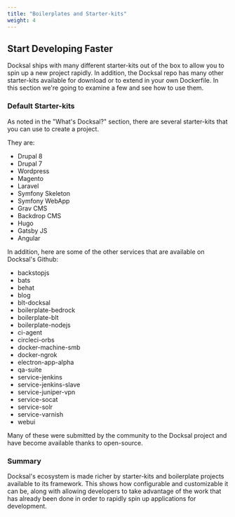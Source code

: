 ```yaml
---
title: "Boilerplates and Starter-kits"
weight: 4
---
```


## Start Developing Faster

Docksal ships with many different starter-kits out of the box to allow you to spin up a new project rapidly. In addition, the Docksal repo has many other starter-kits available for download or to extend in your own Dockerfile. In this section we're going to examine a few and see how to use them.

### Default Starter-kits

As noted in the "What's Docksal?" section, there are several starter-kits that you can use to create a project.

They are:

* Drupal 8
* Drupal 7
* Wordpress
* Magento
* Laravel
* Symfony Skeleton
* Symfony WebApp
* Grav CMS
* Backdrop CMS
* Hugo
* Gatsby JS
* Angular

In addition, here are some of the other services that are available on Docksal's Github:

* backstopjs
* bats
* behat
* blog
* blt-docksal
* boilerplate-bedrock
* boilerplate-blt
* boilerplate-nodejs
* ci-agent
* circleci-orbs
* docker-machine-smb
* docker-ngrok
* electron-app-alpha
* qa-suite
* service-jenkins
* service-jenkins-slave
* service-juniper-vpn
* service-socat
* service-solr
* service-varnish
* webui

Many of these were submitted by the community to the Docksal project and have become available thanks to open-source.

### Summary

Docksal's ecosystem is made richer by starter-kits and boilerplate projects available to its framework. This shows how configurable and customizable it can be, along with allowing developers to take advantage of the work that has already been done in order to rapidly spin up applications for development.
